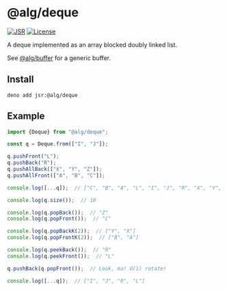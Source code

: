 # @alg/deque

[![JSR](https://jsr.io/badges/@alg/deque)](https://jsr.io/@alg/deque)
[![License](https://img.shields.io/badge/MIT-green?label=license)](https://github.com/alg-js/deque/blob/main/LICENSE)

A deque implemented as an array blocked doubly linked list.

See [@alg/buffer](https://jsr.io/@alg/buffer) for a generic buffer.

## Install

```
deno add jsr:@alg/deque
```

## Example

```javascript
import {Deque} from "@alg/deque";

const q = Deque.from(["I", "J"]);

q.pushFront("L");
q.pushBack("R");
q.pushAllBack(["X", "Y", "Z"]);
q.pushAllFront(["A", "B", "C"]);

console.log([...q]);  // ["C", "B", "A", "L", "I", "J", "R", "X", "Y", "Z"]

console.log(q.size());  // 10

console.log(q.popBack());  // "Z"
console.log(q.popFront());  // "C"

console.log(q.popBackK(2));  // ["Y", "X"]
console.log(q.popFrontK(2));  // ["B", "A"]

console.log(q.peekBack());  // "R"
console.log(q.peekFront());  // "L"

q.pushBack(q.popFront());  // Look, ma! O(1) rotate!

console.log([...q]);  // ["I", "J", "R", "L"]
```
